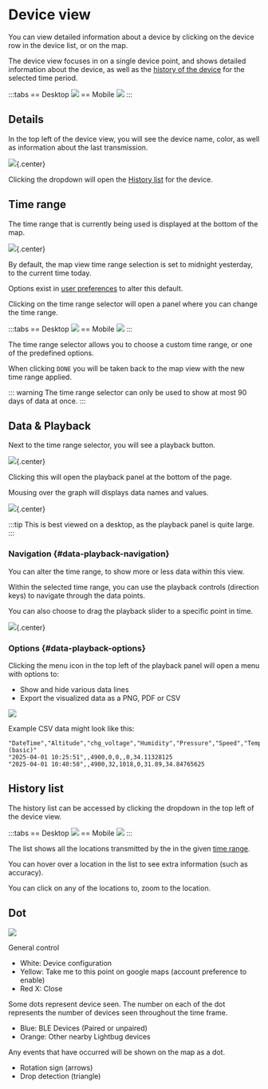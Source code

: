 # Device view

You can view detailed information about a device by clicking on the device row in the device list, or on the map.

The device view focuses in on a single device point, and shows detailed information about the device, as well as the [history of the device](#history-list) for the selected time period.

:::tabs
== Desktop
![](https://upload.r2.lb.chasm.cloud/2025/10/imgur/sIVl24t.png)
== Mobile
![](https://upload.r2.lb.chasm.cloud/2025/10/imgur/xJ3sqRC.png)
:::

## Details

In the top left of the device view, you will see the device name, color, as well as information about the last transmission.

![](https://upload.r2.lb.chasm.cloud/2025/10/imgur/rSNOeNC.png){.center}

<!-- TODO clicking the info bar, opens Device Information -->

Clicking the dropdown will open the [History list](#history-list) for the device.

## Time range

The time range that is currently being used is displayed at the bottom of the map.

![](https://upload.r2.lb.chasm.cloud/2025/10/imgur/5BTlmMJ.png){.center}

By default, the map view time range selection is set to midnight yesterday, to the current time today.

Options exist in [user preferences](/apps/cloud/account/preferences) to alter this default.

Clicking on the time range selector will open a panel where you can change the time range.

:::tabs
== Desktop
![](https://upload.r2.lb.chasm.cloud/2025/10/imgur/NMijD9C.png)
== Mobile
![](https://upload.r2.lb.chasm.cloud/2025/10/imgur/ku85nHB.png)
:::

The time range selector allows you to choose a custom time range, or one of the predefined options.

When clicking `DONE` you will be taken back to the map view with the new time range applied.

::: warning
The time range selector can only be used to show at most 90 days of data at once.
:::

## Data & Playback

Next to the time range selector, you will see a playback button.

![](https://upload.r2.lb.chasm.cloud/2025/10/imgur/5BTlmMJ.png){.center}

Clicking this will open the playback panel at the bottom of the page.

Mousing over the graph will displays data names and values.

![](https://upload.r2.lb.chasm.cloud/2025/10/imgur/EEb61bj.png){.center}

:::tip
This is best viewed on a desktop, as the playback panel is quite large.
:::

### Navigation {#data-playback-navigation}

You can alter the time range, to show more or less data within this view.

Within the selected time range, you can use the playback controls (direction keys) to navigate through the data points.

You can also choose to drag the playback slider to a specific point in time.

![](https://upload.r2.lb.chasm.cloud/2025/10/imgur/yzEEsvE.png){.center}


### Options {#data-playback-options}

Clicking the menu icon in the top left of the playback panel will open a menu with options to:

- Show and hide various data lines
- Export the visualized data as a PNG, PDF or CSV

![](https://upload.r2.lb.chasm.cloud/2025/10/imgur/nmZCKGB.png)

Example CSV data might look like this:

```csv
"DateTime","Altitude","chg_voltage","Humidity","Pressure","Speed","Temperature","Temperature (basic)"
"2025-04-01 10:25:51",,4900,0,0,,0,34.11328125
"2025-04-01 10:40:58",,4900,32,1018,0,31.89,34.84765625
```

## History list

The history list can be accessed by clicking the dropdown in the top left of the device view.

:::tabs
== Desktop
![](https://upload.r2.lb.chasm.cloud/2025/10/imgur/vjZFWL4.png)
== Mobile
![](https://upload.r2.lb.chasm.cloud/2025/10/imgur/vnZ9r0p.png)
:::

The list shows all the locations transmitted by the in the given [time range](#time-range).

You can hover over a location in the list to see extra information (such as accuracy).

You can click on any of the locations to, zoom to the location.

<!-- TODO include documentation on trip view vs non trip view.. -->

## Dot

![](https://upload.r2.lb.chasm.cloud/2025/10/imgur/rCwVSve.png)

<!-- TODO add all the dots.. -->

General control

- White: Device configuration
- Yellow: Take me to this point on google maps (account preference to enable)
- Red X: Close

Some dots represent device seen.  The number on each of the dot represents the number of devices seen throughout the time frame.

- Blue: BLE Devices (Paired or unpaired)
- Orange: Other nearby Lightbug devices

Any events that have occurred will be shown on the map as a dot.

- Rotation sign (arrows)
- Drop detection (triangle)

